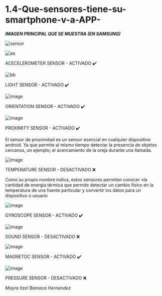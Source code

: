 # 1.4-Que-sensores-tiene-su-smartphone-v-a-APP-

***IMAGEN PRINCIPAL QUE SE MUESTRA (EN SAMSUNG)***

![sensor](https://github.com/Mayra1207/1.4-Que-sensores-tiene-su-smartphone-v-a-APP-/assets/89611745/fb32f874-18bb-4abe-b594-94f02ef92b67)

![aa](https://github.com/Mayra1207/1.4-Que-sensores-tiene-su-smartphone-v-a-APP-/assets/89611745/618a21dd-12e1-4fbf-9e19-575bbc4dd71d)

ACECELEROMETER SENSOR - ACTIVADO :heavy_check_mark:

![bb](https://github.com/Mayra1207/1.4-Que-sensores-tiene-su-smartphone-v-a-APP-/assets/89611745/238d25fd-1dd4-479b-af50-47a9e00c39bd)

LIGHT SENSOR - ACTIVADO :heavy_check_mark:

![image](https://github.com/Mayra1207/1.4-Que-sensores-tiene-su-smartphone-v-a-APP-/assets/89611745/b5e9eb16-4c63-4fdf-9a47-ce2667964257)

ORIENTATION SENSOR - ACTIVADO :heavy_check_mark:

![image](https://github.com/Mayra1207/1.4-Que-sensores-tiene-su-smartphone-v-a-APP-/assets/89611745/215b100e-4b17-43cd-8db8-b7bfde2900fa)

PROXIMITY SENSOR - ACTIVADO :heavy_check_mark:

El sensor de proximidad es un sensor esencial en cualquier dispositivo android. Ya que permite al mismo tiempo detectar la presencia de objetos cercanos, un ejemplo; el acercamiento de la oreja durante una llamada.

![image](https://github.com/Mayra1207/1.4-Que-sensores-tiene-su-smartphone-v-a-APP-/assets/89611745/18d2665e-3bf4-45a9-998a-953dcf3bbadb)


TEMPERATURE SENSOR - DESACTIVADO :x:

Como su propio nombre indica, estos sensores permiten conocer «la cantidad de energía térmica que permite detectar un cambio físico en la temperatura de una fuente particular y convertir los datos para un dispositivo o usuario

![image](https://github.com/Mayra1207/1.4-Que-sensores-tiene-su-smartphone-v-a-APP-/assets/89611745/4c832251-7352-482c-88e5-3692a671660f)


GYROSCOPE SENSOR - ACTIVADO :heavy_check_mark:

![image](https://github.com/Mayra1207/1.4-Que-sensores-tiene-su-smartphone-v-a-APP-/assets/89611745/f611f988-2a5c-4e65-b54c-9fce1348ff40)


SOUND SENSOR - DESACTIVADO :x:

![image](https://github.com/Mayra1207/1.4-Que-sensores-tiene-su-smartphone-v-a-APP-/assets/89611745/b7784e33-38b5-4424-98e4-6d2f39258dc2)

MAGNETOC SENSOR - ACTIVADO :heavy_check_mark:

![image](https://github.com/Mayra1207/1.4-Que-sensores-tiene-su-smartphone-v-a-APP-/assets/89611745/d09d9f0f-dd40-445a-930a-bfdff8bdd492)

PRESSURE SENSOR - DESACTIVADO :x:


*Mayra Itzel Bamaca Hernandez*
